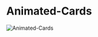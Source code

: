 # Animated-Cards
![Animated-Cards](https://user-images.githubusercontent.com/110102356/206066323-e8de8a55-15ac-423d-bd1d-4ac9bd99c04f.png)
